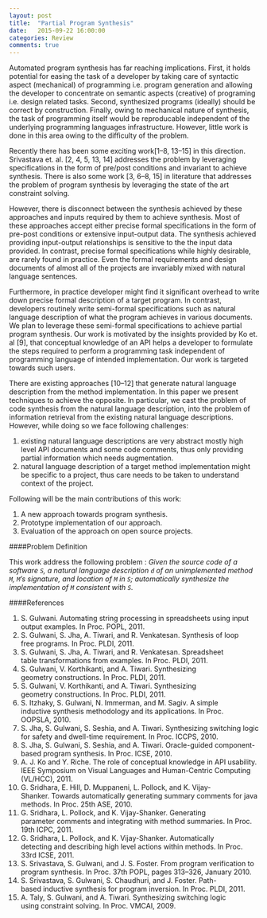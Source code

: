 ```yaml
---
layout: post
title:  "Partial Program Synthesis"
date:   2015-09-22 16:00:00
categories: Review
comments: true
---
```


Automated program synthesis has far reaching implications.
First, it holds potential for easing the task of a developer by taking care of syntactic aspect (mechanical) of programming i.e. program generation
and allowing the developer to concentrate on semantic aspects (creative) of programing i.e. design related tasks.
Second, synthesized programs (ideally) should be correct by construction.
Finally, owing to mechanical nature of synthesis, the task of programming itself would be reproducable independent of the underlying programming languages infrastructure.
However, little work is done in this area owing to the difficulty of the problem.

Recently there has been some exciting work[1–8, 13–15] in this direction. Srivastava et. al. [2, 4, 5, 13, 14] addresses the problem by leveraging specifications in the form of pre/post conditions and invariant to achieve synthesis. There is also some work [3, 6–8, 15] in literature that addresses the problem of program synthesis by leveraging the state of the art constraint solving.

However, there is disconnect between the synthesis achieved by these approaches and inputs required by them to achieve synthesis. Most of these approaches accept either precise formal specifications in the form of pre-post conditions or extensive input-output data. The synthesis achieved providing input-output relationships is sensitive to the the input data provided. In contrast, precise formal specifications while highly desirable, are rarely found in practice. Even the formal requirements and design documents of almost all of the projects are invariably mixed with natural language sentences.

Furthermore, in practice developer might find it significant overhead to write down precise formal description of a target program. In contrast, developers routinely write semi-formal specifications such as natural language description of what the program achieves in various documents. We plan to leverage these semi-formal specifications to achieve partial program synthesis. Our work is motivated by the insights provided by Ko et. al [9], that conceptual knowledge of an API helps a developer to formulate the steps required to perform a programming task independent of programming language of intended implementation. Our work is targeted towards such users.

There are existing approaches [10–12] that generate natural language description from the method implementation. In this paper we present techniques to achieve the opposite. In particular, we cast the problem of code synthesis from the natural language description, into the problem of information retrieval from the existing natural language descriptions. However, while doing so we face following challenges:


1. existing natural language descriptions are very abstract mostly high level API documents and some code comments, thus only providing partial information which needs augmentation.
2. natural language description of a target method implementation might be specific to a project, thus care needs to be taken to understand context of the project.

Following will be the main contributions of this work:


1. A new approach towards program synthesis.
2. Prototype implementation of our approach.
3. Evaluation of the approach on open source projects.

####Problem Definition

This work address the following problem :
*Given the source code of a software `S`, a natural language description `d` of an unimplemented method `M`, `M`’s signature, and location of `M` in `S`; automatically synthesize the implementation of `M` consistent with `S`.*

####References

1. S. Gulwani. Automating string processing in spreadsheets using input output examples. In Proc. POPL, 2011.
2. S. Gulwani, S. Jha, A. Tiwari, and R. Venkatesan. Synthesis of loop free programs. In Proc. PLDI, 2011.
3. S. Gulwani, S. Jha, A. Tiwari, and R. Venkatesan. Spreadsheet table transformations from examples. In Proc. PLDI, 2011.
4. S. Gulwani, V. Korthikanti, and A. Tiwari. Synthesizing geometry constructions. In Proc. PLDI, 2011.
5. S. Gulwani, V. Korthikanti, and A. Tiwari. Synthesizing geometry constructions. In Proc. PLDI, 2011.
6. S. Itzhaky, S. Gulwani, N. Immerman, and M. Sagiv. A simple inductive synthesis methodology and its applications. In Proc. OOPSLA, 2010.
7. S. Jha, S. Gulwani, S. Seshia, and A. Tiwari. Synthesizing switching logic for safety and dwell-time requirement. In Proc. ICCPS, 2010.
8. S. Jha, S. Gulwani, S. Seshia, and A. Tiwari. Oracle-guided component-based program synthesis. In Proc. ICSE, 2010.
9. A. J. Ko and Y. Riche. The role of conceptual knowledge in API usability. IEEE Symposium on Visual Languages and Human-Centric Computing (VL/HCC), 2011.
10. G. Sridhara, E. Hill, D. Muppaneni, L. Pollock, and K. Vijay-Shanker. Towards automatically generating summary comments for java methods. In Proc. 25th ASE, 2010.
11. G. Sridhara, L. Pollock, and K. Vijay-Shanker. Generating parameter comments and integrating with method summaries. In Proc. 19th ICPC, 2011.
12. G. Sridhara, L. Pollock, and K. Vijay-Shanker. Automatically detecting and describing high level actions within methods. In Proc. 33rd ICSE, 2011.
13. S. Srivastava, S. Gulwani, and J. S. Foster. From program verification to program synthesis. In Proc. 37th POPL, pages 313–326, January 2010.
14. S. Srivastava, S. Gulwani, S. Chaudhuri, and J. Foster. Path-based inductive synthesis for program inversion. In Proc. PLDI, 2011.
15. A. Taly, S. Gulwani, and A. Tiwari. Synthesizing switching logic using constraint solving. In Proc. VMCAI, 2009.